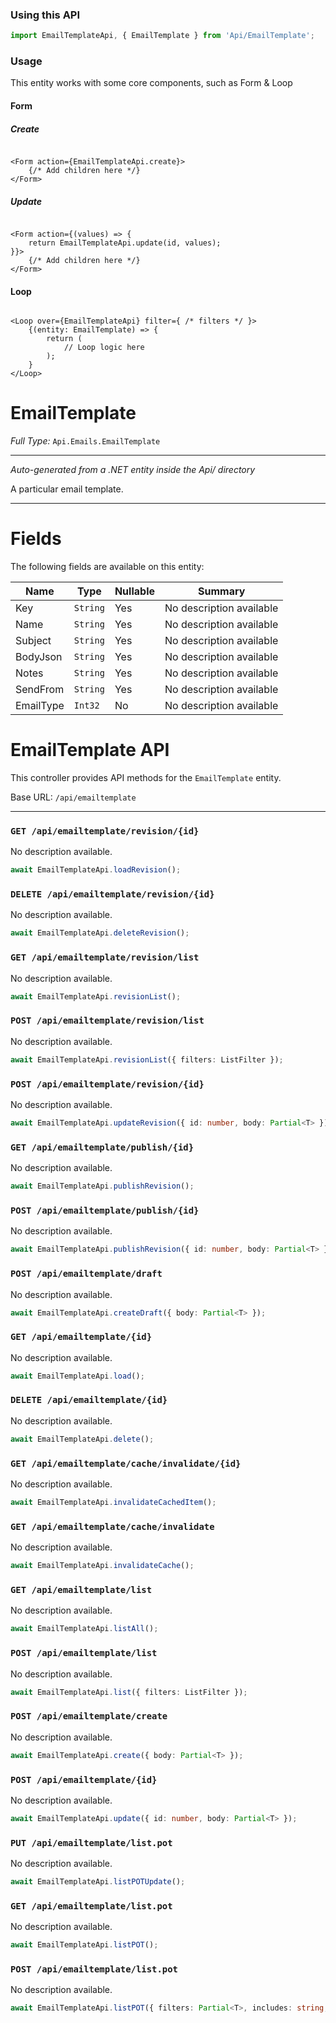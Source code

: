 ### Using this API

```typescript
import EmailTemplateApi, { EmailTemplate } from 'Api/EmailTemplate';
```

### Usage

This entity works with some core components, such as Form & Loop

#### Form

##### Create

```tsx

<Form action={EmailTemplateApi.create}>
    {/* Add children here */}
</Form>
```

##### Update

```tsx

<Form action={(values) => { 
    return EmailTemplateApi.update(id, values); 
}}>
    {/* Add children here */}
</Form>
```

#### Loop

```tsx

<Loop over={EmailTemplateApi} filter={ /* filters */ }>
    {(entity: EmailTemplate) => {
        return (
            // Loop logic here
        );
    }
</Loop>
```

# EmailTemplate

*Full Type:* `Api.Emails.EmailTemplate`



---

*Auto-generated from a .NET entity inside the Api/ directory*

A particular email template.

---



# Fields

The following fields are available on this entity:

| Name      | Type     | Nullable | Summary                  |
| --------- | -------- | -------- | ------------------------ |
| Key       | `String` | Yes      | No description available |
| Name      | `String` | Yes      | No description available |
| Subject   | `String` | Yes      | No description available |
| BodyJson  | `String` | Yes      | No description available |
| Notes     | `String` | Yes      | No description available |
| SendFrom  | `String` | Yes      | No description available |
| EmailType | `Int32`  | No       | No description available |

# EmailTemplate API

This controller provides API methods for the `EmailTemplate` entity.

Base URL: `/api/emailtemplate`

---

### `GET /api/emailtemplate/revision/{id}`

No description available.

```ts
await EmailTemplateApi.loadRevision();
```

### `DELETE /api/emailtemplate/revision/{id}`

No description available.

```ts
await EmailTemplateApi.deleteRevision();
```

### `GET /api/emailtemplate/revision/list`

No description available.

```ts
await EmailTemplateApi.revisionList();
```

### `POST /api/emailtemplate/revision/list`

No description available.

```ts
await EmailTemplateApi.revisionList({ filters: ListFilter });
```

### `POST /api/emailtemplate/revision/{id}`

No description available.

```ts
await EmailTemplateApi.updateRevision({ id: number, body: Partial<T> });
```

### `GET /api/emailtemplate/publish/{id}`

No description available.

```ts
await EmailTemplateApi.publishRevision();
```

### `POST /api/emailtemplate/publish/{id}`

No description available.

```ts
await EmailTemplateApi.publishRevision({ id: number, body: Partial<T> });
```

### `POST /api/emailtemplate/draft`

No description available.

```ts
await EmailTemplateApi.createDraft({ body: Partial<T> });
```

### `GET /api/emailtemplate/{id}`

No description available.

```ts
await EmailTemplateApi.load();
```

### `DELETE /api/emailtemplate/{id}`

No description available.

```ts
await EmailTemplateApi.delete();
```

### `GET /api/emailtemplate/cache/invalidate/{id}`

No description available.

```ts
await EmailTemplateApi.invalidateCachedItem();
```

### `GET /api/emailtemplate/cache/invalidate`

No description available.

```ts
await EmailTemplateApi.invalidateCache();
```

### `GET /api/emailtemplate/list`

No description available.

```ts
await EmailTemplateApi.listAll();
```

### `POST /api/emailtemplate/list`

No description available.

```ts
await EmailTemplateApi.list({ filters: ListFilter });
```

### `POST /api/emailtemplate/create`

No description available.

```ts
await EmailTemplateApi.create({ body: Partial<T> });
```

### `POST /api/emailtemplate/{id}`

No description available.

```ts
await EmailTemplateApi.update({ id: number, body: Partial<T> });
```

### `PUT /api/emailtemplate/list.pot`

No description available.

```ts
await EmailTemplateApi.listPOTUpdate();
```

### `GET /api/emailtemplate/list.pot`

No description available.

```ts
await EmailTemplateApi.listPOT();
```

### `POST /api/emailtemplate/list.pot`

No description available.

```ts
await EmailTemplateApi.listPOT({ filters: Partial<T>, includes: string, ignoreFields: string });
```

